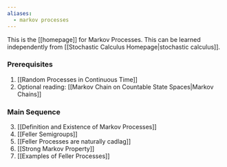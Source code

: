 ```yaml
---
aliases:
  - markov processes
---
```

This is the [[homepage]] for Markov Processes. This can be learned independently from [[Stochastic Calculus Homepage|stochastic calculus]].

### Prerequisites
1. [[Random Processes in Continuous Time]]
2. Optional reading: [[Markov Chain on Countable State Spaces|Markov Chains]]

### Main Sequence
3. [[Definition and Existence of Markov Processes]]
4. [[Feller Semigroups]]
5. [[Feller Processes are naturally cadlag]]
6. [[Strong Markov Property]]
7. [[Examples of Feller Processes]]